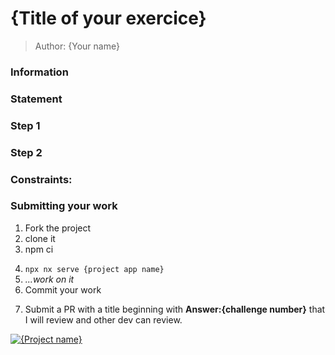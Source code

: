 <!-- TODO: add title of your exercice -->
<h1>{Title of your exercice}</h1>

<!-- TODO: Add your name -->

> Author: {Your name}

<!-- TODO: add Information/Statement/Rules/Constraint/Steps -->

### Information

### Statement

### Step 1

### Step 2

### Constraints:

### Submitting your work

<!-- To replace
{Project name} by your project name
{challenge number} by the following number (To be find inside the main readme) -->

1. Fork the project
2. clone it
3. npm ci
<!-- TODO: add you project app name directory -->
4. `npx nx serve {project app name}`
5. _...work on it_
6. Commit your work
<!-- TODO: add your challenge number -->
7. Submit a PR with a title beginning with **Answer:{challenge number}** that I will review and other dev can review.

<!-- TODO: add challenge number and project Name -->

<a href="https://github.com/tomalaforge/angular-challenges/pulls?q=label%3A{challenge number}+label%3Aanswer"><img src="https://img.shields.io/badge/-Solutions-green" alt="{Project name}"/></a>

<!-- TODO: uncomment when done late -->
<!-- <a href='https://github.com/tomalaforge/angular-challenges/pulls?q=label%3A{challenge number}+label%3A"answer+author"'><img src="https://img.shields.io/badge/-Author solution-important" alt="{Project name} solution author"/></a>
<a href="{Blog post url}" target="_blank" rel="noopener noreferrer"><img src="https://img.shields.io/badge/-Blog post explanation-blue" alt="{Project name} blog article"/></a> -->

<!-- TODO: you can add your twitter or anything else if you wish -->
<!-- _You can ask any question on_ <a href="https://twitter.com/laforge_toma" target="_blank" rel="noopener noreferrer"><img src="./../../logo/twitter.svg" height=20px alt="twitter"/></a> -->
